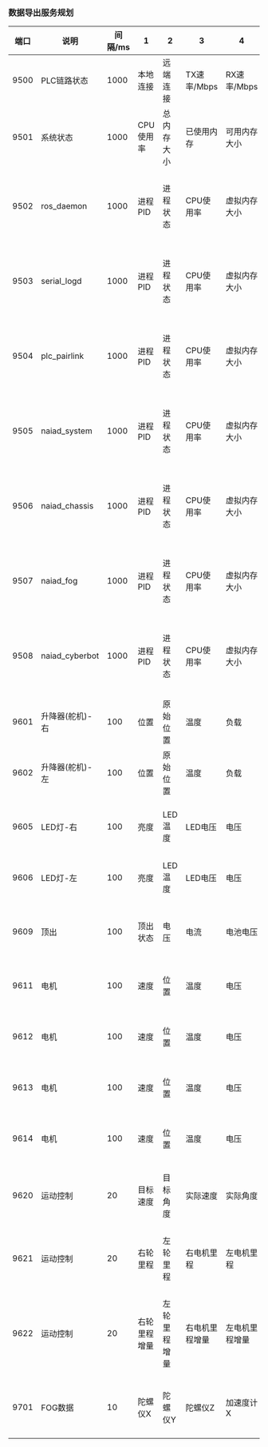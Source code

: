 

### 数据导出服务规划

| 端口 | 说明               | 间隔/ms | 1              | 2              | 3              | 4              | 5              | 6              | 7              | 8              | 9              | |
|------|--------------------|---------|----------------|----------------|----------------|----------------|----------------|----------------|----------------|----------------|----------------| ----- |
| 9500 | PLC链路状态        | 1000    | 本地连接       | 远端连接       | TX速率/Mbps    | RX速率/Mbps    |                |                |                |                | |
| 9501 | 系统状态           | 1000    | CPU使用率      | 总内存大小     | 已使用内存     | 可用内存大小   | 缓存大小       | 上电时间/秒    |                |                | |
| 9502 | ros_daemon         | 1000    | 进程PID        | 进程状态       | CPU使用率      | 虚拟内存大小   | 物理内存大小   |                |                |                | |
| 9503 | serial_logd        | 1000    | 进程PID        | 进程状态       | CPU使用率      | 虚拟内存大小   | 物理内存大小   |                |                |                | |
| 9504 | plc_pairlink       | 1000    | 进程PID        | 进程状态       | CPU使用率      | 虚拟内存大小   | 物理内存大小   |                |                |                | |
| 9505 | naiad_system       | 1000    | 进程PID        | 进程状态       | CPU使用率      | 虚拟内存大小   | 物理内存大小   |                |                |                | | 
| 9506 | naiad_chassis      | 1000    | 进程PID        | 进程状态       | CPU使用率      | 虚拟内存大小   | 物理内存大小   |                |                |                | |
| 9507 | naiad_fog          | 1000    | 进程PID        | 进程状态       | CPU使用率      | 虚拟内存大小   | 物理内存大小   |                |                |                | |
| 9508 | naiad_cyberbot     | 1000    | 进程PID        | 进程状态       | CPU使用率      | 虚拟内存大小   | 物理内存大小   |                |                |                | | 
|      |                    |         |                |                |                |                |                |                |                |                | |
| 9601 | 升降器(舵机)-右     | 100     | 位置         | 原始位置       | 温度           | 负载           | 电压           | 电流           | 运行状态      | 目标位置       | |
| 9602 | 升降器(舵机)-左     | 100     | 位置         | 原始位置       | 温度           | 负载           | 电压           | 电流           | 运行状态      | 目标位置       | |
|      |                    |         |                |                |                |                |                |                |                |                | |
| 9605 | LED灯-右           | 100     | 亮度        | LED温度        | LED电压        | 电压           | 电流           | 功率           | 目标亮度      |                | |
| 9606 | LED灯-左           | 100     | 亮度         | LED温度        | LED电压        | 电压           | 电流           | 功率           | 目标亮度      |                | |
|      |                    |         |                |                |                |                |                |                |                |                | |
| 9609 | 顶出               | 100     | 顶出状态       | 电压           | 电流           | 电池电压       | 电池电流       | 电池电量       | 电池温度       |                | |
|      |                    |         |                |                |                |                |                |                |                |                | |
| 9611 | 电机            | 100     | 速度         | 位置           | 温度           | 电压           | 电流           | 功率           | 运行状态      | 目标速度       | |
| 9612 | 电机             | 100     | 速度         | 位置           | 温度           | 电压           | 电流           | 功率           | 运行状态      | 目标速度       | |
| 9613 | 电机             | 100     | 速度         | 位置           | 温度           | 电压           | 电流           | 功率           | 运行状态      | 目标速度       | |
| 9614 | 电机            | 100     | 速度         | 位置           | 温度           | 电压           | 电流           | 功率           | 运行状态      | 目标速度       | |
| 9620 | 运动控制     | 20       | 目标速度 | 目标角度   | 实际速度   | 实际角度   | 右轮速度   | 左轮速度   | 右电机速度 | 左电机速度 | 前电机速度 |
| 9621 | 运动控制     | 20       | 右轮里程 | 左轮里程   | 右电机里程 | 左电机里程 | 前电机里程 |             |             |             |             |
| 9622 | 运动控制     | 20       | 右轮里程增量 | 左轮里程增量 | 右电机里程增量 | 左电机里程增量 | 前电机里程增量 |             |             |             |             |
| 9701 | FOG数据      | 10       | 陀螺仪X | 陀螺仪Y   | 陀螺仪Z   | 加速度计X   | 加速度计Y   | 加速度计Z   | 欧拉角Roll | 欧拉角Yaw  | 欧拉角Pitch |



